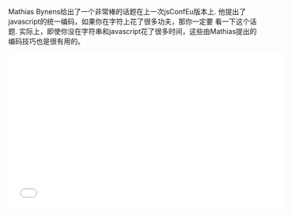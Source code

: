 <!--
layout: post
title: JavaScript 统一编码
date: 2014-10-13T19:22:32.267Z
comments: true
published: true
keywords: ES6, Unicode
description: Mathias Bynens 关于JavaScript编码的一些谈论
categories: Unicode, Videos
-->
Mathias Bynens给出了一个非常棒的话题在上一次jsConfEu版本上.
他提出了javascript的统一编码，如果你在字符上花了很多功夫，那你一定要 看一下这个话题.
实际上，即使你没在字符串和javascript花了很多时间，这些由Mathias提出的编码技巧也是很有用的。
<iframe width="560" height="315" src="//www.youtube.com/embed/zi0w7J7MCrk" frameborder="0" allowfullscreen></iframe>